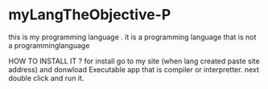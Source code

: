 # myLangTheObjective-P
this is my programming language . it is a programming language that is not a programminglanguage

HOW TO INSTALL IT ?
for install go to my site (when lang created paste site address) and donwload Executable app that is compiler or interpretter.
next double click and run it.
